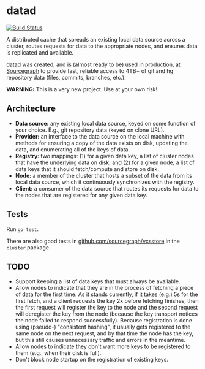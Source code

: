 # datad

[![Build Status](https://travis-ci.org/sourcegraph/datad.svg)](https://travis-ci.org/sourcegraph/datad)

A distributed cache that spreads an existing local data source across a cluster,
routes requests for data to the appropriate nodes, and ensures data is
replicated and available.

datad was created, and is (almost ready to be) used in production, at
[Sourcegraph](https://sourcegraph.com) to provide fast, reliable access to 4TB+
of git and hg repository data (files, commits, branches, etc.).

**WARNING:** This is a very new project. Use at your own risk!

## Architecture

* **Data source:** any existing local data source, keyed on some function of your choice. E.g., git repository data (keyed on clone URL).
* **Provider:** an interface to the data source on the local machine with methods for ensuring a copy of the data exists on disk, updating the data, and enumerating all of the keys of data.
* **Registry:** two mappings: (1) for a given data key, a list of cluster nodes that have the underlying data on disk; and (2) for a given node, a list of data keys that it should fetch/compute and store on disk.
* **Node:** a member of the cluster that hosts a subset of the data from its local data source, which it continuously synchronizes with the registry.
* **Client:** a consumer of the data source that routes its requests for data to the nodes that are registered for any given data key.

## Tests

Run `go test`.

There are also good tests in [github.com/sourcegraph/vcsstore](https://github.com/sourcegraph/vcsstore) in the `cluster` package.

## TODO

* Support keeping a list of data keys that must always be available.
* Allow nodes to indicate that they are in the process of fetching a piece of data for the first time. As it stands currently, if it takes (e.g.) 5s for the first fetch, and a client requests the key 2x before fetching finishes, then the first request will register the key to the node and the second request will deregister the key from the node (because the key transport notices the node failed to respond successfully). Because registration is done using (pseudo-) "consistent hashing", it usually gets registered to the same node on the next request, and by that time the node has the key, but this still causes unnecessary traffic and errors in the meantime.
* Allow nodes to indicate they don't want more keys to be registered to them (e.g., when their disk is full).
* Don't block node startup on the registration of existing keys.